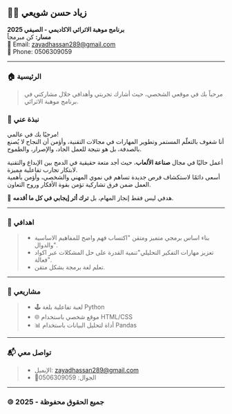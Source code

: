 ## 🧑‍💻 زياد حسن شويعي      
**برنامج موهبة الاثرائي الاكاديمي - الصيفي 2025**  
**مسار:** كن مبرمجاً  
📧 Email: [zayadhassan289@gmail.com](mailto:zayadhassan289@gmail.com)  
📱 Phone: 0506309059 

---

### 🏠 الرئيسية
> مرحباً بك في موقعي الشخصي، حيث أشارك تجربتي وأهدافي خلال مشاركتي في برنامج موهبة الاثرائي.


### 👤 نبذة عني

مرحبًا بك في عالمي!  
أنا شغوف بالتعلّم المستمر وتطوير المهارات في مجالات التقنية، وأؤمن أن النجاح لا يُصنع بالصدفة، بل هو نتيجة للعمل الجاد، والإصرار، والطموح.  

أعمل حاليًا في مجال **صناعة الألعاب**، حيث أجد متعة حقيقية في الدمج بين الإبداع والتقنية لابتكار تجارب تفاعلية مميزة.  
أسعى دائمًا لاستكشاف فرص جديدة تساهم في نموي المهني والشخصي، وأؤمن بأهمية العمل ضمن فرق تشاركية تؤمن بقوة الأفكار وروح التعاون.

🎯 هدفي ليس فقط إنجاز المهام، بل **ترك أثر إيجابي في كل ما أقدمه**.

---
### 📂 اهدافي

> - بناء اساس برمجي متميز ومتقن "اكتساب فهم واضح للمفاهيم الاساسية والدوال".
> - تعزيز مهارات التفكير التحليلي"تنمية القدرة على حل المشكلات عبر اكواد فعالة".
> - تعلم لغة برمجة بشكل متقن.  



---

### 📂 مشاريعي

  
> - 🕹️ لعبة تفاعلية بلغة Python  
> - 🌐 موقع شخصي باستخدام HTML/CSS  
> - 📊 أداة لتحليل البيانات باستخدام Pandas

---

### 📬 تواصل معي

> - الإيميل: [zayadhassan289@gmail.com](mailto:zayadhassan289@gmail.com)
> - 📱الجوال: 0506309059



---

### 🄯 جميع الحقوق محفوظة - 2025
